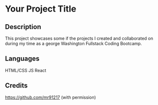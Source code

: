 # Your Project Title

## Description 

This project showcases some if the projects I created and collaborated on during my time as a george Washington Fullstack Coding Bootcamp. 


## Languages
HTML/CSS
JS
React


## Credits

https://github.com/mr91217 (with permission)
